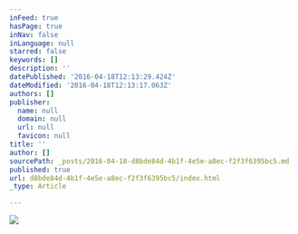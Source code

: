 ```yaml
---
inFeed: true
hasPage: true
inNav: false
inLanguage: null
starred: false
keywords: []
description: ''
datePublished: '2016-04-18T12:13:29.424Z'
dateModified: '2016-04-18T12:13:17.063Z'
authors: []
publisher:
  name: null
  domain: null
  url: null
  favicon: null
title: ''
author: []
sourcePath: _posts/2016-04-18-d8bde84d-4b1f-4e5e-a8ec-f2f3f6395bc5.md
published: true
url: d8bde84d-4b1f-4e5e-a8ec-f2f3f6395bc5/index.html
_type: Article

---
```

![](https://the-grid-user-content.s3-us-west-2.amazonaws.com/0796bb4d-8a98-4e26-827c-89040adfffa4.jpg)